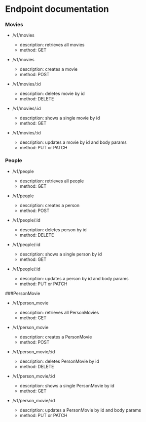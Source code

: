 # Endpoint documentation

### Movies

* /v1/movies
    - description: retrieves all movies
    - method: GET

* /v1/movies
    - description: creates a movie
    - method: POST

* /v1/movies/:id
    - description: deletes movie by id
    - method: DELETE 
    
* /v1/movies/:id
    - description: shows a single movie by id 
    - method: GET
    
* /v1/movies/:id
    - description: updates a movie by id and body params
    - method: PUT or PATCH 

### People

* /v1/people
    - description: retrieves all people
    - method: GET

* /v1/people
    - description: creates a person
    - method: POST

* /v1/people/:id
    - description: deletes person by id
    - method: DELETE 
    
* /v1/people/:id
    - description: shows a single person by id 
    - method: GET
    
* /v1/people/:id
    - description: updates a person by id and body params
    - method: PUT or PATCH 

###PersonMovie

* /v1/person_movie
    - description: retrieves all PersonMovies
    - method: GET

* /v1/person_movie
    - description: creates a PersonMovie
    - method: POST

* /v1/person_movie/:id
    - description: deletes PersonMovie by id
    - method: DELETE 
    
* /v1/person_movie/:id
    - description: shows a single PersonMovie by id 
    - method: GET
    
* /v1/person_movie/:id
    - description: updates a PersonMovie by id and body params
    - method: PUT or PATCH 
